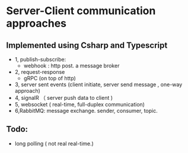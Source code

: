 # Server-Client communication approaches

## Implemented using Csharp and Typescript

- 1, publish-subscribe:
  - webhook : http post. a message broker
- 2, request-response
  - gRPC (on top of http)
- 3, server sent events (client initiate, server send message , one-way approach)
- 4, signalR （ server push data to client )
- 5, websocket ( real-time, full-duplex communication)
- 6,RabbitMQ: message exchange. sender, consumer, topic.

## Todo:

- long polling ( not real real-time.)
